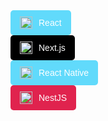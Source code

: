 <a href="https://reactjs.org" target="_blank" style="text-decoration: none;">
      <button style="background: #61DAFB; color: #fff; border: none; padding: 10px 15px; border-radius: 5px; font-size: 14px; cursor: pointer; display: flex; align-items: center; gap: 10px;">
        <img src="https://cdn.jsdelivr.net/gh/devicons/devicon/icons/react/react-original.svg" alt="React Logo" style="width: 20px; height: 20px;" />
        React
      </button>
    </a>
       <a href="https://nextjs.org" target="_blank" style="text-decoration: none;">
      <button style="background: #000; color: #fff; border: none; padding: 10px 15px; border-radius: 5px; font-size: 14px; cursor: pointer; display: flex; align-items: center; gap: 10px;">
        <img src="https://cdn.jsdelivr.net/gh/devicons/devicon/icons/nextjs/nextjs-original.svg" alt="Next.js Logo" style="width: 20px; height: 20px;" />
        Next.js
      </button>
    </a>
     <a href="https://reactnative.dev" target="_blank" style="text-decoration: none;">
      <button style="background: #61DAFB; color: #fff; border: none; padding: 10px 15px; border-radius: 5px; font-size: 14px; cursor: pointer; display: flex; align-items: center; gap: 10px;">
        <img src="https://cdn.jsdelivr.net/gh/devicons/devicon/icons/react/react-original.svg" alt="React Native Logo" style="width: 20px; height: 20px;" />
        React Native
      </button>
    </a>
    <a href="https://nestjs.com" target="_blank" style="text-decoration: none;">
      <button style="background: #E0234E; color: #fff; border: none; padding: 10px 15px; border-radius: 5px; font-size: 14px; cursor: pointer; display: flex; align-items: center; gap: 10px;">
        <img src="https://cdn.jsdelivr.net/gh/devicons/devicon/icons/nestjs/nestjs-plain.svg" alt="NestJS Logo" style="width: 20px; height: 20px;" />
        NestJS
      </button>
    </a>
